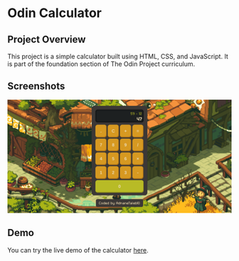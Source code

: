 # Odin Calculator

## Project Overview
This project is a simple calculator built using HTML, CSS, and JavaScript. It is part of the foundation section of The Odin Project curriculum.

## Screenshots
![Calculator Screenshot](./image/screencapture.png)

## Demo
You can try the live demo of the calculator [here](https://adnanetaleb10.github.io/Odin-Calculator/).